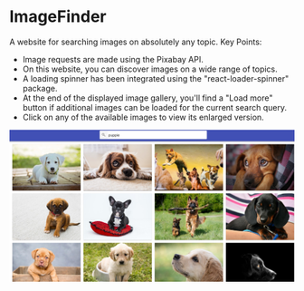 # ImageFinder

A website for searching images on absolutely any topic. Key Points:

<ul>
<li>Image requests are made using the Pixabay API.</li>
<li>On this website, you can discover images on a wide range of topics.</li>
<li>A loading spinner has been integrated using the "react-loader-spinner" package.</li>
<li> At the end of the displayed image gallery, you'll find a "Load more" button if additional images can be loaded for the current search query.</li>
<li>Click on any of the available images to view its enlarged version.</li>
</ul>

<img src="./src/images/Image-finder-page.jpg" alt="Image-finder-page">
